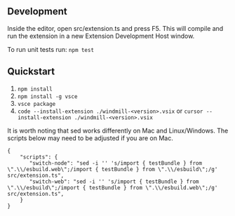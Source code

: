 ## Development

Inside the editor, open src/extension.ts and press F5. This will compile and run the extension in a new Extension Development Host window.

To run unit tests run: `npm test`

## Quickstart

1. `npm install`
2. `npm install -g vsce`
3. `vsce package`
4. `code --install-extension ./windmill-<version>.vsix` or `cursor --install-extension ./windmill-<version>.vsix`

It is worth noting that sed works differently on Mac and Linux/Windows. The scripts below may need to be adjusted if you are on Mac.

```
{
    "scripts": {
       "switch-node": "sed -i '' 's/import { testBundle } from \".\\/esbuild.web\";/import { testBundle } from \".\\/esbuild\";/g' src/extension.ts",
       "switch-web": "sed -i '' 's/import { testBundle } from \".\\/esbuild\";/import { testBundle } from \".\\/esbuild.web\";/g' src/extension.ts",
    }
}
```
